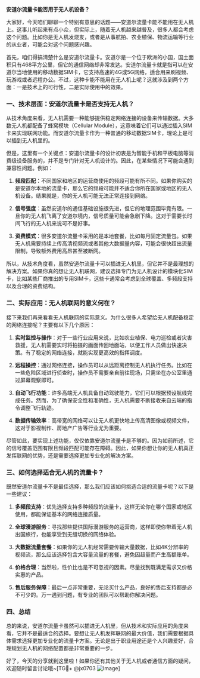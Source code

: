 **安道尔流量卡能否用于无人机设备？**

大家好，今天咱们聊聊一个特别有意思的话题——安道尔流量卡能不能用在无人机上。这事儿听起来有点小众，但实际上，随着无人机越来越普及，很多人都会考虑这个问题。比如你是无人机发烧友，或者是从事航拍、农业植保、物流运输等行业的从业者，可能会对这个问题感兴趣。

首先，咱们得搞清楚什么是安道尔流量卡。安道尔是一个位于欧洲的小国，国土面积只有468平方公里，但它的通信网络却非常发达。安道尔流量卡就是指可以在安道尔当地使用的移动数据SIM卡，它支持高速的4G或5G网络，适合用来刷视频、玩游戏或者远程办公。不过，这种卡能不能用在无人机上呢？这就涉及到两个方面：一是技术上的可行性，二是实际使用中的效果。

### 一、技术层面：安道尔流量卡是否支持无人机？

从技术角度来看，无人机需要一种能够提供稳定网络连接的设备来传输数据。大多数无人机都配备了蜂窝模块（Cellular Module），这意味着它们可以通过插入SIM卡来实现联网功能。而安道尔流量卡作为一种普通的移动数据SIM卡，理论上是可以插到无人机里的。

但是，这里有一个关键点：安道尔流量卡的设计初衷是为智能手机和平板电脑等消费级设备服务的，并不是专门针对无人机设计的。因此，在某些情况下可能会遇到兼容性问题。例如：

1. **频段匹配**：不同国家和地区的运营商使用的频段可能有所不同。如果你购买的是安道尔本地的流量卡，那么它的频段可能并不适合你所在国家或地区的无人机设备。结果就是，你的无人机可能无法正常连接到网络。
   
2. **信号强度**：虽然安道尔的通信基础设施很先进，但它的地理范围毕竟有限。一旦你的无人机飞离了安道尔境内，信号质量可能会急剧下降。这对于需要长时间飞行的无人机来说可不是好事。

3. **资费模式**：很多安道尔流量卡采用的是本地套餐，比如每月固定流量包。如果无人机需要持续上传高清视频流或者其他大数据量内容，可能会很快超出流量限制，导致额外费用高昂甚至被断网。

所以，从技术角度看，虽然安道尔流量卡可以插进无人机里，但它并不是最理想的解决方案。如果你真的想让无人机联网，建议选择专门为无人机设计的模块化SIM卡，比如某些厂商推出的专用SIM卡，这些卡通常会考虑到全球覆盖、多频段支持以及合理的资费结构。

### 二、实际应用：无人机联网的意义何在？

接下来我们再来看看无人机联网的实际意义。为什么很多人希望给无人机配备稳定的网络连接呢？主要有以下几个原因：

1. **实时监控与操作**：对于一些行业应用来说，比如农业植保、电力巡检或者灾害救援，无人机需要实时将拍摄的画面传回地面站，以便工作人员做出快速决策。有了稳定的网络连接，就能实现更高效的指挥调度。

2. **远程操控**：通过网络连接，操作员可以从远距离控制无人机执行任务。比如在一些危险区域进行侦查时，操作员不需要亲自前往现场，只需坐在办公室里通过屏幕观察即可。

3. **自动飞行功能**：许多高端无人机具备自动驾驶能力，它们可以根据预设航线完成任务。然而，为了确保安全性和准确性，无人机需要不断接收来自云端的指令调整飞行轨迹。

4. **数据传输效率**：高带宽的网络可以让无人机更快地上传高清图像或视频文件，这对于影视制作、房地产广告等行业尤为重要。

尽管如此，要实现上述功能，仅仅依靠安道尔流量卡是不够的。因为如前所述，它的信号覆盖范围有限且频段匹配可能存在障碍。因此，如果你想让你的无人机真正发挥联网的优势，还是需要选择更加专业化的解决方案。

### 三、如何选择适合无人机的流量卡？

既然安道尔流量卡不是最佳选择，那么我们应该如何挑选合适的流量卡呢？以下是一些建议：

1. **多频段支持**：优先选择支持多种频段的流量卡，这样无论你在哪个国家或地区使用，都能保证基本的网络连接质量。

2. **全球漫游服务**：寻找那些提供国际漫游服务的运营商，这样即使你带着无人机出国旅行，也能享受到无缝切换的网络体验。

3. **大数据流量套餐**：如果你的无人机经常需要传输大量数据，比如4K分辨率的视频流，那么应该选择包含大容量流量的套餐，避免因超量而产生高额账单。

4. **价格合理**：当然啦，性价比也是不可忽视的因素。尽量找到既满足需求又价格实惠的产品。

5. **售后服务保障**：最后一点非常重要，无论买什么产品，良好的售后支持都是必不可少的。万一遇到问题，有专业的团队可以帮助你解决问题。

### 四、总结

总的来说，安道尔流量卡虽然可以插进无人机里，但从技术和实际应用的角度来看，它并不是最适合的选择。要想让无人机发挥联网的最大价值，我们需要根据具体需求选择更加专业化的流量卡方案。无论是出于职业用途还是个人兴趣爱好，合理规划无人机的网络配置都是非常重要的一步。

好了，今天的分享就到这里啦！如果你还有其他关于无人机或者通信方面的疑问，欢迎随时留言讨论哦~[TG💪+ @jx0703 ![Image](https://github.com/user-attachments/assets/dbca1d08-cadb-493c-b0ec-ad6f7a83f270)]